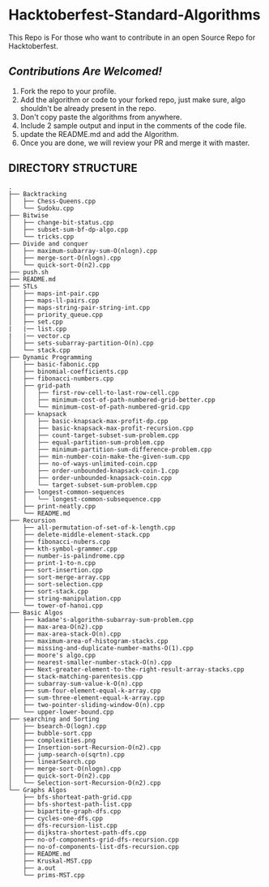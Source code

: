 # Hacktoberfest-Standard-Algorithms
This Repo is For those who want to contribute in an open Source Repo for Hacktoberfest.

## *Contributions Are Welcomed!*
1) Fork the repo to your profile.
2) Add the algorithm or code to your forked repo, just make sure, algo shouldn't be already present in the repo.
3) Don't copy paste the algorithms from anywhere.
4) Include 2 sample output and input in the comments of the code file.
5) update the README.md and add the Algorithm.
6) Once you are done, we will review your PR and merge it with master.


## DIRECTORY STRUCTURE
```
.
├── Backtracking
│   ├── Chess-Queens.cpp
│   └── Sudoku.cpp
├── Bitwise
│   ├── change-bit-status.cpp
│   ├── subset-sum-bf-dp-algo.cpp
│   └── tricks.cpp
├── Divide and conquer
│   ├── maximum-subarray-sum-O(nlogn).cpp
│   ├── merge-sort-O(nlogn).cpp
│   └── quick-sort-O(n2).cpp
├── push.sh
├── README.md
├── STLs
│   ├── maps-int-pair.cpp
│   ├── maps-ll-pairs.cpp
│   ├── maps-string-pair-string-int.cpp
│   ├── priority_queue.cpp
│   ├── set.cpp
|   |── list.cpp
|   |── vector.cp
│   ├── sets-subarray-partition-O(n).cpp
│   └── stack.cpp  
├── Dynamic Programming
│   ├── basic-fabonic.cpp
│   ├── binomial-coefficients.cpp
│   ├── fibonacci-numbers.cpp
│   ├── grid-path
│   │   ├── first-row-cell-to-last-row-cell.cpp
│   │   ├── minimum-cost-of-path-numbered-grid-better.cpp
│   │   └── minimum-cost-of-path-numbered-grid.cpp
│   ├── knapsack
│   │   ├── basic-knapsack-max-profit-dp.cpp
│   │   ├── basic-knapsack-max-profit-recursion.cpp
│   │   ├── count-target-subset-sum-problem.cpp
│   │   ├── equal-partition-sum-problem.cpp
│   │   ├── minimum-partition-sum-difference-problem.cpp
│   │   ├── min-number-coin-make-the-given-sum.cpp
│   │   ├── no-of-ways-unlimited-coin.cpp
│   │   ├── order-unbounded-knapsack-coin-1.cpp
│   │   ├── order-unbounded-knapsack-coin.cpp
│   │   └── target-subset-sum-problem.cpp
│   ├── longest-common-sequences
│   │   └── longest-common-subsequence.cpp
│   ├── print-neatly.cpp
│   └── README.md
├── Recursion
│   ├── all-permutation-of-set-of-k-length.cpp
│   ├── delete-middle-element-stack.cpp
│   ├── fibonacci-nubers.cpp
│   ├── kth-symbol-grammer.cpp
│   ├── number-is-palindrome.cpp
│   ├── print-1-to-n.cpp
│   ├── sort-insertion.cpp
│   ├── sort-merge-array.cpp
│   ├── sort-selection.cpp
│   ├── sort-stack.cpp
│   ├── string-manipulation.cpp
│   └── tower-of-hanoi.cpp
├── Basic Algos
│   ├── kadane's-algorithm-subarray-sum-problem.cpp
│   ├── max-area-O(n2).cpp
│   ├── max-area-stack-O(n).cpp
│   ├── maximum-area-of-histogram-stacks.cpp
│   ├── missing-and-duplicate-number-maths-O(1).cpp
│   ├── moore's algo.cpp
│   ├── nearest-smaller-number-stack-O(n).cpp
│   ├── Next-greater-element-to-the-right-result-array-stacks.cpp
│   ├── stack-matching-parentesis.cpp
│   ├── subarray-sum-value-k-O(n).cpp
│   ├── sum-four-element-equal-k-array.cpp
│   ├── sum-three-element-equal-k-array.cpp
│   ├── two-pointer-sliding-window-O(n).cpp
│   └── upper-lower-bound.cpp
├── searching and Sorting
│   ├── bsearch-O(logn).cpp
│   ├── bubble-sort.cpp
│   ├── complexities.png
│   ├── Insertion-sort-Recursion-O(n2).cpp
│   ├── jump-search-o(sqrtn).cpp
│   ├── linearSearch.cpp
│   ├── merge-sort-O(nlogn).cpp
│   ├── quick-sort-O(n2).cpp
│   └── Selection-sort-Recursion-O(n2).cpp
└── Graphs Algos
    ├── bfs-shorteat-path-grid.cpp
    ├── bfs-shortest-path-list.cpp
    ├── bipartite-graph-dfs.cpp
    ├── cycles-one-dfs.cpp
    ├── dfs-recursion-list.cpp
    ├── dijkstra-shortest-path-dfs.cpp
    ├── no-of-components-grid-dfs-recursion.cpp
    ├── no-of-components-list-dfs-recursion.cpp
    ├── README.md
    ├── Kruskal-MST.cpp
    ├── a.out
    └── prims-MST.cpp
```
